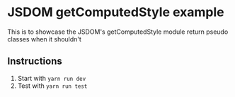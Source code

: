 # JSDOM getComputedStyle example

This is to showcase the JSDOM's getComputedStyle module return pseudo classes when it shouldn't

## Instructions

1. Start with `yarn run dev`
2. Test with `yarn run test`
